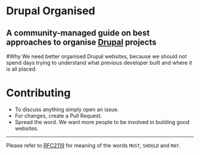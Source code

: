 # Drupal Organised
## A community-managed guide on best approaches to organise [Drupal](https://www.drupal.org/) projects

#Why
We need better organised Drupal websites, because we should not spend days trying to understand what previous developer built and where it is all placed.

# Contributing
* To discuss anything simply open an issue.
* For changes, create a Pull Request.
* Spread the word. We want more people to be involved in building good websites.


---


Please refer to [RFC2119](https://www.ietf.org/rfc/rfc2119.txt) for meaning of the words `MUST`, `SHOULD` and `MAY`.